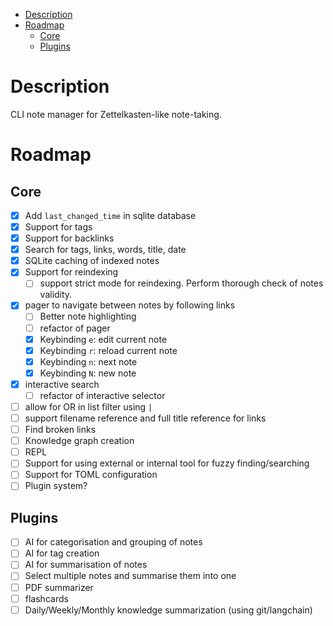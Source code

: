 <!--toc:start-->
- [Description](#description)
- [Roadmap](#roadmap)
  - [Core](#core)
  - [Plugins](#plugins)
<!--toc:end-->

# Description

CLI note manager for Zettelkasten-like note-taking.


# Roadmap

## Core
- [x] Add `last_changed_time` in sqlite database
- [x] Support for tags
- [x] Support for backlinks
- [x] Search for tags, links, words, title, date
- [x] SQLite caching of indexed notes
- [x] Support for reindexing
  - [ ] support strict mode for reindexing. Perform thorough check of notes validity.
- [x] pager to navigate between notes by following links
  - [ ] Better note highlighting
  - [ ] refactor of pager
  - [x] Keybinding `e`: edit current note
  - [x] Keybinding `r`: reload current note
  - [x] Keybinding `n`: next note
  - [x] Keybinding `N`: new note
- [x] interactive search
  - [ ] refactor of interactive selector
- [ ] allow for OR in list filter using `|`
- [ ] support filename reference and full title reference for links
- [ ] Find broken links
- [ ] Knowledge graph creation
- [ ] REPL
- [ ] Support for using external or internal tool for fuzzy finding/searching
- [ ] Support for TOML configuration
- [ ] Plugin system?

## Plugins
- [ ] AI for categorisation and grouping of notes
- [ ] AI for tag creation
- [ ] AI for summarisation of notes
- [ ] Select multiple notes and summarise them into one
- [ ] PDF summarizer
- [ ] flashcards
- [ ] Daily/Weekly/Monthly knowledge summarization (using git/langchain)
